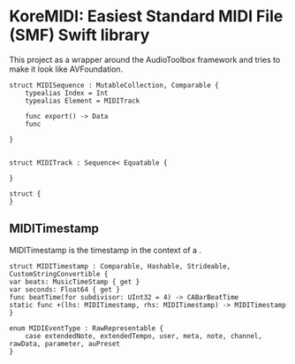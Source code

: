 # KoreMIDI: Easiest Standard MIDI File (SMF) Swift library

This project as a wrapper around the AudioToolbox framework and tries to make it look like AVFoundation.


```
struct MIDISequence : MutableCollection, Comparable {
    typealias Index = Int
    typealias Element = MIDITrack
    
    func export() -> Data
    func 
    
}

```


```

```

```
struct MIDITrack : Sequence< Equatable {
    
}
```

```
struct {
}
```

 

## MIDITimestamp

MIDITimestamp is the timestamp in the context of a . 

```
struct MIDITimestamp : Comparable, Hashable, Strideable, CustomStringConvertible {
var beats: MusicTimeStamp { get }
var seconds: Float64 { get }
func beatTime(for subdivisor: UInt32 = 4) -> CABarBeatTime
static func +(lhs: MIDITimestamp, rhs: MIDITimestamp) -> MIDITimestamp
}
```


```
enum MIDIEventType : RawRepresentable {
    case extendedNote, extendedTempo, user, meta, note, channel, rawData, parameter, auPreset
}

```
